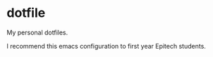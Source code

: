 # dotfile

My personal dotfiles.

I recommend this emacs configuration to first year Epitech students.